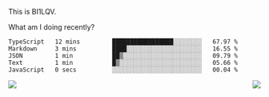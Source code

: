 This is BI1LQV.

What am I doing recently?

<!--START_SECTION:waka-->

```text
TypeScript   12 mins         █████████████████░░░░░░░░   67.97 %
Markdown     3 mins          ████░░░░░░░░░░░░░░░░░░░░░   16.55 %
JSON         1 min           ██▒░░░░░░░░░░░░░░░░░░░░░░   09.79 %
Text         1 min           █▒░░░░░░░░░░░░░░░░░░░░░░░   05.66 %
JavaScript   0 secs          ░░░░░░░░░░░░░░░░░░░░░░░░░   00.04 %
```

<!--END_SECTION:waka-->
<img align="right" src="https://github-readme-stats.vercel.app/api?username=bi1lqv&show_icons=true&count_private=true">

<img src="https://metrics.lecoq.io/bi1lqv?template=classic&base.activity=0&base.community=0&base.repositories=0&base.metadata=0&isocalendar=1&base=header%2C%20activity%2C%20community%2C%20repositories%2C%20metadata&base.indepth=false&base.hireable=false&isocalendar=false&isocalendar.duration=full-year&config.timezone=Asia%2FShanghai">
